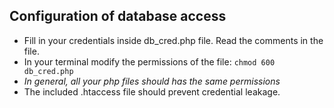 ## Configuration of database access

- Fill in your credentials inside db_cred.php file. Read the comments in the file.
- In your terminal modify the permissions of the file: `chmod 600 db_cred.php`
- *In general, all your php files should has the same permissions*
- The included .htaccess file should prevent credential leakage.